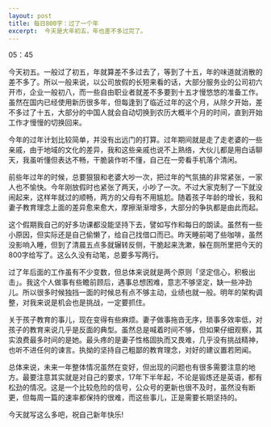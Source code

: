 ```yaml
---
layout: post
title: 每日800字：过了一个年
excerpt:  今天是大年初五，年也差不多过完了。
---
```

05：45

今天初五。一般过了初五，年就算差不多过去了，等到了十五，年的味道就消散的差不多了。所以一般来说，以公司放假的长短来看的话，大部分服务业的公司初六开市，企业一般初八，而一些自由职业者就差不多要到十五才慢悠悠的准备工作。虽然在国内已经使用新历很多年，但每逢到了临近过年的这个月，从除夕开始，差不多过了十五，大部分的中国人就会自动切换到农历大概半个月的时间，直到开始工作才慢慢的切换回来。

今年的过年计划比较简单，并没有出远门的打算。过年期间就是走了走老婆的一些亲戚，由于地域的文化的差异，我和这些亲戚也说不上熟络，大伙儿都是用白话聊天，我虽听懂但表达不畅，干脆装作听不懂，自己在一旁看手机落个清闲。

前些年过年的时候，总要狠狠和老婆大吵一次，把过年的气氛搞的非常紧张，一家人也不愉快。今年刚放假时也紧张了两天，小吵了一次。不过大家克制了一下就没闹起来，这样年就过的顺畅，两方的父母有不用尴尬。随着孩子年龄的增长，我和妻子教育理念上面的差异愈来愈大，摩擦渐渐增多，大部分的争执都是由此而起。

这个假期我自己的好多功课都没能坚持下去，譬如写作和每日的朗读。虽然有一些小原因，但实际还是自己偷懒了，给自己找借口而已。昨天睡前喝了些咖啡，虽然没影响入睡，但到了清晨五点多就辗转反侧，干脆起来洗漱，躲在厕所里把今天的800字给写了。这么久没有动笔，总要多写两行。

过了年后面的工作虽有不少变数，但总体来说就是两个原则「坚定信心，积极出击」。我这个人做事有些瞻前顾后，遇事总想困难，意志不够坚定，缺一些冲劲儿。所以很多时候独挡一面的时候总有点不够主动，业绩也就一般。明年的架构调整，对我来说是机会也是挑战，一定要抓住。

关于孩子教育的事儿，现在变得有些麻烦。妻子做事拖沓无序，琐事多效率低，对孩子的教育来说几乎是反面的典型。虽然总是喊着时间不够，但如果仔细观察，其实浪费最多时间的是她。最头疼的是妻子性格固执而又畏难，几乎没有挑战精神，也听不进任何的谏言。执拗的坚持自己粗鄙的教育理念，对好的建议置若罔闻。

总体来说，未来一年整体情况虽然在变好，但出现的问题也有很多需要注意的地方。最要注意其实就是对自己的要求，17年下半年起，不论是锻炼还是英语，都有松劲的情况。这是一个比较危险的信号，公众号的更新也很不及时，虽然没有断更，但每周一篇的速率都保持的很难，而这些事儿，正是需要长期坚持的。

今天就写这么多吧，祝自己新年快乐!
